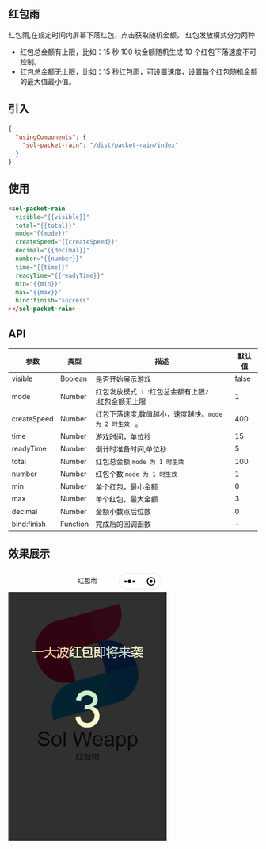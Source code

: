 ## 红包雨

红包雨,在规定时间内屏幕下落红包，点击获取随机金额。
红包发放模式分为两种

- 红包总金额有上限，比如：15 秒 100 块金额随机生成 10 个红包下落速度不可控制。
- 红包总金额无上限，比如：15 秒红包雨，可设置速度，设置每个红包随机金额的最大值最小值。

## 引入

```json
{
  "usingComponents": {
    "sol-packet-rain": "/dist/packet-rain/index"
  }
}
```

## 使用

```html
<sol-packet-rain
  visible="{{visible}}"
  total="{{total}}"
  mode="{{mode}}"
  createSpeed="{{createSpeed}}"
  decimal="{{decimal}}"
  number="{{number}}"
  time="{{time}}"
  readyTime="{{readyTime}}"
  min="{{min}}"
  max="{{max}}"
  bind:finish="success"
></sol-packet-rain>
```

## API

| 参数        | 类型     | 描述                                                                        | 默认值 |
| ----------- | -------- | --------------------------------------------------------------------------- | ------ |
| visible     | Boolean  | 是否开始展示游戏                                                            | false  |
| mode        | Number   | 红包发放模式<code> 1 </code>:红包总金额有上限<code>2 </code>:红包金额无上限 | 1      |
| createSpeed | Number   | 红包下落速度,数值越小，速度越快。<code>mode 为 2 时生效 </code> 。          | 400    |
| time        | Number   | 游戏时间，单位秒                                                            | 15     |
| readyTime   | Number   | 倒计时准备时间,单位秒                                                       | 5      |
| total       | Number   | 红包总金额 <code>mode 为 1 时生效 </code>                                   | 100    |
| number      | Number   | 红包个数 <code>mode 为 1 时生效 </code>                                     | 1      |
| min         | Number   | 单个红包，最小金额                                                          | 0      |
| max         | Number   | 单个红包，最大金额                                                          | 3      |
| decimal     | Number   | 金额小数点后位数                                                            | 0      |
| bind:finish | Function | 完成后的回调函数                                                            | -      |

## 效果展示

![logo](../_images/2.gif)
